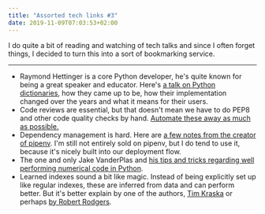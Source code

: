 ```yaml
---
title: "Assorted tech links #3"
date: 2019-11-09T07:03:53+02:00
---
```


I do quite a bit of reading and watching of tech talks and since I often forget things, I decided to turn this into a sort of bookmarking service.

---

- Raymond Hettinger is a core Python developer, he's quite known for being a great speaker and educator. Here's [a talk on Python dictionaries](https://www.youtube.com/watch?v=p33CVV29OG8), how they came up to be, how their implementation changed over the years and what it means for their users.
- Code reviews are essential, but that doesn't mean we have to do PEP8 and other code quality checks by hand. [Automate these away as much as possible.](https://www.youtube.com/watch?v=G1lDk_WKXvY)
- Dependency management is hard. Here are [a few notes from the creator of pipenv](https://www.youtube.com/watch?v=GBQAKldqgZs). I'm still not entirely sold on pipenv, but I do tend to use it, because it's nicely built into our deployment flow.
- The one and only Jake VanderPlas and [his tips and tricks regarding well performing numerical code in Python](https://www.youtube.com/watch?v=zQeYx87mfyw).
- Learned indexes sound a bit like magic. Instead of being explicitly set up like regular indexes, these are inferred from data and can perform better. But it's better explain by one of the authors, [Tim Kraska](https://www.youtube.com/watch?v=mkIHC7xMSRQ) or perhaps [by Robert Rodgers](https://www.youtube.com/watch?v=0q9mxMekBeE).
